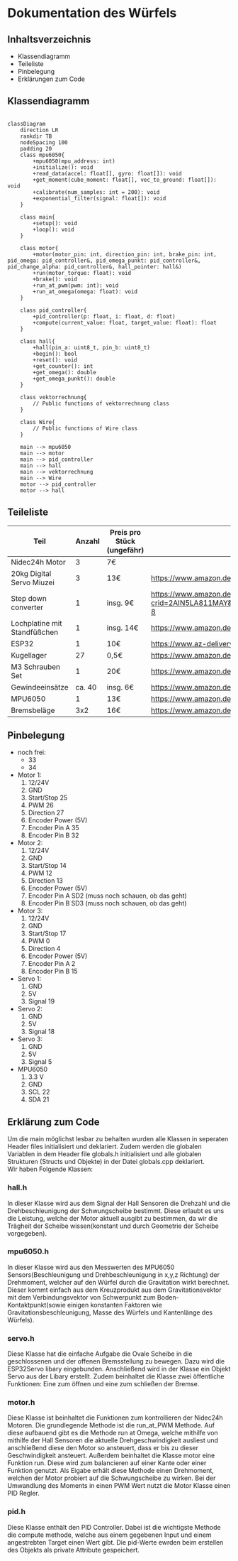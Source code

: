 # Dokumentation des Würfels
## Inhaltsverzeichnis
- Klassendiagramm
- Teileliste
- Pinbelegung
- Erklärungen zum Code
## Klassendiagramm
```mermaid

classDiagram
    direction LR
    rankdir TB
    nodeSpacing 100
    padding 20
    class mpu6050{
        +mpu6050(mpu_address: int)
        +initialize(): void
        +read_data(accel: float[], gyro: float[]): void
        +get_moment(cube_moment: float[], vec_to_ground: float[]): void
        +calibrate(num_samples: int = 200): void
        +exponential_filter(signal: float[]): void
    }

    class main{
        +setup(): void
        +loop(): void
    }

    class motor{
        +motor(motor_pin: int, direction_pin: int, brake_pin: int, pid_omega: pid_controller&, pid_omega_punkt: pid_controller&, pid_change_alpha: pid_controller&, hall_pointer: hall&)
        +run(motor_torque: float): void
        +brake(): void
        +run_at_pwm(pwm: int): void
        +run_at_omega(omega: float): void
    }

    class pid_controller{
        +pid_controller(p: float, i: float, d: float)
        +compute(current_value: float, target_value: float): float
    }

    class hall{
        +hall(pin_a: uint8_t, pin_b: uint8_t)
        +begin(): bool
        +reset(): void
        +get_counter(): int
        +get_omega(): double
        +get_omega_punkt(): double
    }

    class vektorrechnung{
        // Public functions of vektorrechnung class
    }

    class Wire{
        // Public functions of Wire class
    }

    main --> mpu6050
    main --> motor
    main --> pid_controller
    main --> hall
    main --> vektorrechnung
    main --> Wire
    motor --> pid_controller
    motor --> hall
```
## Teileliste
| Teil | Anzahl | Preis pro Stück (ungefähr)| Link |
|--|--|--|--|
| Nidec24h Motor | 3 | 7€ |  |
| 20kg Digital Servo Miuzei | 3 | 13€ | https://www.amazon.de/dp/B0BV6HQF2X?psc=1&ref=ppx_yo2ov_dt_b_product_details |
| Step down converter | 1 | insg. 9€ | https://www.amazon.de/LM2596S-ADJ-Module-Regulator-Einstellbares-Convert/dp/B07XT8C3BK/ref=sr_1_8?crid=2AIN5LA811MAY&keywords=step+down+converter&qid=1689949900&sprefix=step+do%2Caps%2C110&sr=8-8 |
| Lochplatine mit Standfüßchen | 1 | insg. 14€ | https://www.amazon.de/dp/B08TMMZPWT?psc=1&ref=ppx_yo2ov_dt_b_product_details |
| ESP32 | 1 | 10€ | https://www.az-delivery.de/products/esp32-developmentboard |
| Kugellager | 27 | 0,5€ | https://www.amazon.de/dp/B09PVDDBWF?psc=1&ref=ppx_yo2ov_dt_b_product_details |
| M3 Schrauben Set | 1 | 20€ | https://www.amazon.de/dp/B083R4PKBW?psc=1&ref=ppx_yo2ov_dt_b_product_details |
| Gewindeeinsätze | ca. 40 | insg. 6€ | https://www.amazon.de/dp/B0BS3LH9K9?psc=1&ref=ppx_yo2ov_dt_b_product_details |
| MPU6050 | 1 | 13€ | https://www.amazon.de/dp/B07NP2WF7J?psc=1&ref=ppx_yo2ov_dt_b_product_details |
| Bremsbeläge | 3x2 | 16€ | https://www.amazon.de/dp/B07THYX7SZ?psc=1&ref=ppx_yo2ov_dt_b_product_details |

## Pinbelegung
- noch frei:
    - 33
    - 34
- Motor 1: 
    1. 12/24V
    2. GND
    3. Start/Stop 25
    4. PWM 26
    5. Direction 27
    6. Encoder Power (5V)
    7. Encoder Pin A 35
    8. Encoder Pin B 32
- Motor 2: 
    1. 12/24V
    2. GND
    3. Start/Stop 14
    4. PWM 12
    5. Direction 13
    6. Encoder Power (5V)
    7. Encoder Pin A SD2 (muss noch schauen, ob das geht)
    8. Encoder Pin B SD3 (muss noch schauen, ob das geht)
- Motor 3: 
    1. 12/24V
    2. GND
    3. Start/Stop 17
    4. PWM 0
    5. Direction 4
    6. Encoder Power (5V)
    7. Encoder Pin A 2
    8. Encoder Pin B 15
- Servo 1:
    1. GND
    2. 5V
    3. Signal 19
- Servo 2:
    1. GND
    2. 5V
    3. Signal 18
- Servo 3:
    1. GND
    2. 5V
    3. Signal 5
- MPU6050
    1. 3.3 V
    2. GND
    3. SCL 22
    4. SDA 21
## Erklärung zum Code
Um die main möglichst lesbar zu behalten wurden alle Klassen in seperaten Header files initialisiert und deklariert. Zudem werden die globalen Variablen in dem Header file globals.h initialisiert und alle globalen Strukturen (Structs und Objekte) in der Datei globals.cpp deklariert.  
Wir haben Folgende Klassen: 
### hall.h  
In dieser Klasse wird aus dem Signal der Hall Sensoren die Drehzahl und die Drehbeschleunigung der Schwungscheibe bestimmt. Diese erlaubt es uns die Leistung, welche der Motor aktuell ausgibt zu bestimmen, da wir die Trägheit der Scheibe wissen(konstant und durch Geometrie der Scheibe vorgegeben).
### mpu6050.h
In dieser Klasse wird aus den Messwerten des MPU6050 Sensors(Beschleunigung und Drehbeschleunigung in x,y,z Richtung) der Drehmoment, welcher auf den Würfel durch die Gravitation wirkt berechnet. Dieser kommt einfach aus dem Kreuzprodukt aus dem Gravitationsvektor mit dem Verbindungsvektor von Schwerpunkt zum Boden-Kontaktpunkt(sowie einigen konstanten Faktoren wie Gravitationsbeschleunigung, Masse des Würfels und Kantenlänge des Würfels). 
### servo.h
Diese Klasse hat die einfache Aufgabe die Ovale Scheibe in die geschlossenen und der offenen Bremsstellung zu bewegen. Dazu wird die ESP32Servo libary eingebunden. Anschließend wird in der Klasse ein Objekt Servo aus der Libary erstellt. Zudem beinhaltet die Klasse zwei öffentliche Funktionen: Eine zum öffnen und eine zum schließen der Bremse. 
### motor.h
Diese Klasse ist beinhaltet die Funktionen zum kontrollieren der Nidec24h Motoren. Die grundlegende Methode ist die run_at_PWM Methode. Auf diese aufbauend gibt es die Methode run at Omega, welche mithilfe von mithilfe der Hall Sensoren die aktuelle Drehgeschwindigkeit ausliest und anschließend diese den Motor so ansteuert, dass er bis zu dieser Geschwindigkeit ansteuert. Außerdem beinhaltet die Klasse motor eine Funktion run. Diese wird zum balancieren auf einer Kante oder einer Funktion genutzt. Als Eigabe erhält diese Methode einen Drehmoment, welchen der Motor probiert auf die Schwungscheibe zu wirken. Bei der Umwandlung des Moments in einen PWM Wert nutzt die Motor Klasse einen PID Regler. 
### pid.h
Diese Klasse enthält den PID Controller. Dabei ist die wichtigste Methode die compute methode, welche aus einem gegebenen Input und einem angestrebten Target einen Wert gibt. Die pid-Werte ewrden beim erstellen des Objekts als private Attribute gespeichert. 